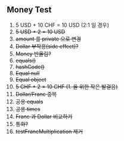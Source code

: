 Money Test
---
1. 5 USD + 10 CHF = 10 USD (2:1 일 경우)
2. ~~5 USD * 2 = 10 USD~~
3. ~~amount 를 private 으로 변경~~
4. ~~Dollar 부작용(side effect)?~~
5. ~~Money 반올림?~~
6. ~~equals()~~
7. ~~hashCode()~~
8. ~~Equal null~~
9. ~~Equal object~~
10. ~~5 CHF * 2 = 10 CHF (1. 을 위한 작은 발걸음)~~
11. ~~Dollar/Franc 중복~~
12. ~~공용 equals~~
13. ~~공용 times~~
14. ~~Franc 과 Dollar 비교하기~~
15. ~~통화?~~
16. ~~testFrancMultiplication 제거~~